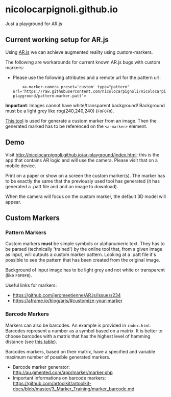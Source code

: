 # nicolocarpignoli.github.io
Just a playground for AR.js

## Current working setup for AR.js

Using [AR.js](https://github.com/jeromeetienne/AR.js) we can achieve augmented reality using custom-markers.

The following are workarounds for current known AR.js bugs with custom markers:

- Please use the following attributes and a remote url for the pattern url:

    ```
        <a-marker-camera preset='custom' type="pattern" url='https://raw.githubusercontent.com/nicolocarpignoli/nicolocarpignoli.github.io/master/ar-playground/pattern-marker.patt'>

    ```

**Important**: Images cannot have white/transparent background! Background must be a light grey like rbg(240,240,240) (`F0F0F0`).

[This tool](https://jeromeetienne.github.io/AR.js/three.js/examples/marker-training/examples/generator.html) is used for generate a custom marker from an image. Then the generated marked has to be referenced on the `<a-marker>` element.

## Demo

Visit http://nicolocarpignoli.github.io/ar-playground/index.html; this is the app that contains AR logic and will use the camera. Please visit that on a mobile device.

Print on a paper or show on a screen the custom marker(s). The marker has to be exactly the same that the previously used tool has generated (it has generated a .patt file and and an image to download).

When the camera will focus on the custom marker, the default 3D model will appear.

## Custom Markers

### Pattern Markers

Custom markers **must** be simple symbols or alphanumeric text. They has to be parsed (technically 'trained') by the online tool that, from a given image as input, will outputs a custom marker pattern. Looking at a .patt file it's possible to see the pattern that has been created from the original image.

Background of input image has to be light grey and not white or transparent (like `F0F0F0`).

Useful links for markers: 
- https://github.com/jeromeetienne/AR.js/issues/234
- https://aframe.io/blog/arjs/#customize-your-marker

### Barcode Markers

Markers can also be barcodes. An example is provided in `index.html`. Barcodes represent a number as a symbol based on a matrix. It is better to choose barcodes with a matrix that has the highest level of hamming distance (see [this table](https://github.com/artoolkit/artoolkit-docs/blob/master/3_Marker_Training/marker_barcode.md)). 

Barcodes markers, based on their matrix, have a specified and variable maximum number of possible generated markers.

- Barcode marker generator: http://au.gmented.com/app/marker/marker.php
- Important informations on barcode markers: https://github.com/artoolkit/artoolkit-docs/blob/master/3_Marker_Training/marker_barcode.md

